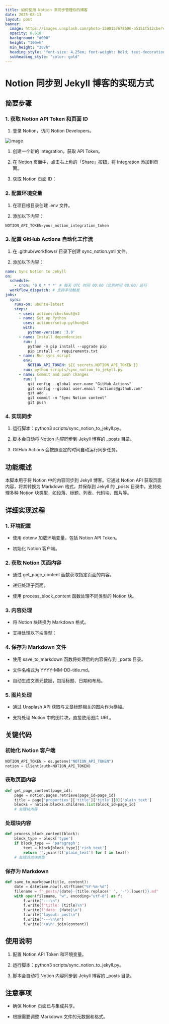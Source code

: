 ```yaml
---
title: 如何使用 Notion 来同步管理你的博客
date: 2025-08-13
layout: post
banner:
  image: https://images.unsplash.com/photo-1590157678696-a5151f512cbe?crop=entropy&cs=tinysrgb&fit=max&fm=jpg&ixid=M3w2OTIwMzJ8MHwxfHJhbmRvbXx8fHx8fHx8fDE3NTUxMDIyNjd8&ixlib=rb-4.1.0&q=80&w=1080
  opacity: 0.618
  background: "#000"
  height: "100vh"
  min_height: "38vh"
  heading_style: "font-size: 4.25em; font-weight: bold; text-decoration: underline"
  subheading_style: "color: gold"
---
```


# Notion 同步到 Jekyll 博客的实现方式

## 简要步骤

### 1. 获取 Notion API Token 和页面 ID

1. 登录 Notion，访问 Notion Developers。

![image](https://prod-files-secure.s3.us-west-2.amazonaws.com/a7a0cc5a-89b9-4cda-8686-1fba0ca52f40/d19c1afe-dea5-4312-9333-786b0ba83054/image.png?X-Amz-Algorithm=AWS4-HMAC-SHA256&X-Amz-Content-Sha256=UNSIGNED-PAYLOAD&X-Amz-Credential=ASIAZI2LB466XAOJSSI3%2F20250813%2Fus-west-2%2Fs3%2Faws4_request&X-Amz-Date=20250813T162426Z&X-Amz-Expires=3600&X-Amz-Security-Token=IQoJb3JpZ2luX2VjEOf%2F%2F%2F%2F%2F%2F%2F%2F%2F%2FwEaCXVzLXdlc3QtMiJHMEUCIQDwIrdihsVnAa%2FHf1vF%2FAaD92PFbE%2BUk0G3ty7Xa%2BIxBwIgNeo%2FLce9e6JNumH88CKfRWYcqeJRGzctaiTkXrjy%2Fvoq%2FwMIMBAAGgw2Mzc0MjMxODM4MDUiDPhLB9G13CGxl6%2FTVircA%2FbZiUCOYUoN%2FWoIY70IH7VUTe6GlTaT9KQ25FWriqt0biiSvkh23fVKEF9jgvGkPCTAJd76eURRMUS33OJs7YpydHYWsC1c06s%2F1hT3RijgRxgHyVMO2%2FCLoC0l6NjmQXexuJCsTL3U5Qj9z5YvEu1RTwAmcA0bls8r97MgBnecXVRYgfbzjNxoCjxLTyGu08Wlk3W8fMu66oCsujU88xfN%2B20LRzQR%2FZV63Y8QKaG7r308hLNy9JEDPCWhUq5FXzCkoiOym3S%2Fc4RLHRQ2Fj5KJfuTQofEbclZTCco7o02EgSVry8lMWxrxDcVxoSQ41cw17TMMCoLAKsEy%2FbZ5wpA8dWuIpes%2BLVh8lTm%2FZCXmI4mL0qpPgczIY%2B1juOvnncwrygEbx4JgUuGsL5RPvxVvsVZymnVTDt%2BWHR7HYSGgSK3aroumTjNsZH%2BrjAGpdp3UusQcoRZGwF9jsQO25gBCrqzetHjO4OhljOIPWdxNKUIF5TlhDTkPrsinqdR3AY6Z%2FUrAxjQADmFb1OzQaU810drPsbzF9%2F6%2FPY29XABqF18sOjholkHF8KYt2k4Mieoi2k%2FKF0zUMLWZa1JpU8nejOkzJhmQw625sL4wkTFm4Yfc%2BU99c2KT%2BeBMLnW8sQGOqUBZPJuccvY8H9ClY9qoVUre5IQHL%2FOLFqPStbK2XjVkmOj2DzOt2TC6vH5S9K1QB330ZGyd6mqYUth1yXYiXgGz6lJtIWpQeZWsPgt3Xxg%2FYdGuo3JiCTZqUgTseXp%2BWY8PXKfbtT1%2FJ1r8VPwvtUrimOzQ%2F42hjD6wzcF7c0PxY5BTDNUBohG4Wn2%2FDhs%2B8hIKi%2BjKYpF1By2n%2BYsU8k%2BIdPd%2Fgda&X-Amz-Signature=088fdfc9e7ebd94cbc89c0cc2a7c05cc64ff898af2beec948ba3e8de3b51e16e&X-Amz-SignedHeaders=host&x-amz-checksum-mode=ENABLED&x-id=GetObject)

1. 创建一个新的 Integration，获取 API Token。

1. 在 Notion 页面中，点击右上角的「Share」按钮，将 Integration 添加到页面。

1. 获取 Notion 页面 ID：


### 2. 配置环境变量

1. 在项目根目录创建 .env 文件。

1. 添加以下内容：

```javascript
NOTION_API_TOKEN=your_notion_integration_token
```

### 3. 配置 GitHub Actions 自动化工作流

1. 在 .github/workflows/ 目录下创建 sync_notion.yml 文件。

1. 添加以下内容：

```yaml
name: Sync Notion to Jekyll
on:
  schedule:
    - cron: '0 0 * * *' # 每天 UTC 时间 00:00（北京时间 08:00）运行
  workflow_dispatch: # 支持手动触发
jobs:
  sync:
    runs-on: ubuntu-latest
    steps:
      - uses: actions/checkout@v3
      - name: Set up Python
        uses: actions/setup-python@v4
        with:
          python-version: '3.9'
      - name: Install dependencies
        run: |
          python -m pip install --upgrade pip
          pip install -r requirements.txt
      - name: Run sync script
        env:
          NOTION_API_TOKEN: ${{ secrets.NOTION_API_TOKEN }}
        run: python scripts/sync_notion_to_jekyll.py
      - name: Commit and push changes
        run: |
          git config --global user.name "GitHub Actions"
          git config --global user.email "actions@github.com"
          git add .
          git commit -m "Sync Notion content"
          git push
```

### 4. 实现同步

1. 运行脚本：python3 scripts/sync_notion_to_jekyll.py。

1. 脚本会自动将 Notion 内容同步到 Jekyll 博客的 _posts 目录。

1. GitHub Actions 会按照设定的时间自动运行同步任务。

## 功能概述

本脚本用于将 Notion 中的内容同步到 Jekyll 博客。它通过 Notion API 获取页面内容，将其转换为 Markdown 格式，并保存到 Jekyll 的 _posts 目录中。支持处理多种 Notion 块类型，如段落、标题、列表、代码块、图片等。

## 详细实现过程

### 1. 环境配置

- 使用 dotenv 加载环境变量，包括 Notion API Token。

- 初始化 Notion 客户端。

### 2. 获取 Notion 页面内容

- 通过 get_page_content 函数获取指定页面的内容。

- 递归处理子页面。

- 使用 process_block_content 函数处理不同类型的 Notion 块。

### 3. 内容处理

- 将 Notion 块转换为 Markdown 格式。

- 支持处理以下块类型：


### 4. 保存为 Markdown 文件

- 使用 save_to_markdown 函数将处理后的内容保存到 _posts 目录。

- 文件名格式为 YYYY-MM-DD-title.md。

- 自动生成文章元数据，包括标题、日期和布局。

### 5. 图片处理

- 通过 Unsplash API 获取与文章标题相关的图片作为横幅。

- 支持处理 Notion 中的图片块，直接使用图片 URL。

## 关键代码

### 初始化 Notion 客户端

```python
NOTION_API_TOKEN = os.getenv("NOTION_API_TOKEN")
notion = Client(auth=NOTION_API_TOKEN)
```

### 获取页面内容

```python
def get_page_content(page_id):
    page = notion.pages.retrieve(page_id=page_id)
    title = page['properties']['title']['title'][0]['plain_text']
    blocks = notion.blocks.children.list(block_id=page_id)
    # 处理块内容
```

### 处理块内容

```python
def process_block_content(block):
    block_type = block['type']
    if block_type == 'paragraph':
        text = block[block_type]['rich_text']
        return ''.join([t['plain_text'] for t in text])
    # 处理其他块类型
```

### 保存为 Markdown

```python
def save_to_markdown(title, content):
    date = datetime.now().strftime("%Y-%m-%d")
    filename = f"_posts/{date}-{title.replace(' ', '-').lower()}.md"
    with open(filename, "w", encoding="utf-8") as f:
        f.write("---\n")
        f.write(f"title: {title}\n")
        f.write(f"date: {date}\n")
        f.write("layout: post\n")
        f.write("---\n\n")
        f.write("\n\n".join(content))
```

## 使用说明

1. 配置 Notion API Token 和环境变量。

1. 运行脚本：python3 scripts/sync_notion_to_jekyll.py。

1. 脚本会自动将 Notion 内容同步到 Jekyll 博客的 _posts 目录。

## 注意事项

- 确保 Notion 页面已与集成共享。

- 根据需要调整 Markdown 文件的元数据和格式。